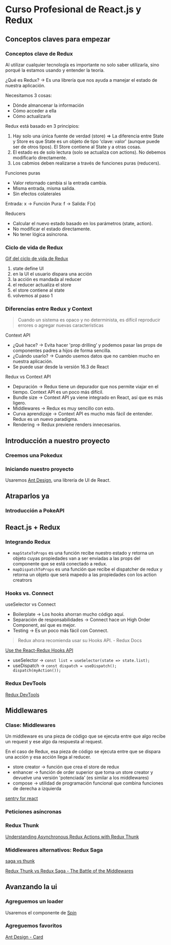 # Curso Profesional de React.js y Redux

## Conceptos claves para empezar

### Conceptos clave de Redux

Al utilizar cualquier tecnología es importante no solo saber utilizarla, sino porqué la estamos usando y entender la teoría.

¿Qué es Redux? -> Es una librería que nos ayuda a manejar el estado de nuestra aplicación.

Necesitamos 3 cosas:

- Dónde almancenar la información
- Cómo acceder a ella
- Cómo actualizarla

Redux está basado en 3 principios:

1. Hay solo una única fuente de verdad (store) => La diferencia entre State y Store es que State es un objeto de tipo 'clave: valor' (aunque puede ser de otros tipos). El Store contiene al State y a otras cosas.
2. El estado es de solo lectura (solo se actualiza con actions). No debemos modificarlo directamente.
3. Los cabmios deben realizarse a través de funciones puras (reducers).

Funciones puras

- Valor retornado cambia si la entrada cambia.
- Misma entrada, misma salida.
- Sin efectos colaterales

Entrada: x -> Función Pura: f -> Salida: F(x)

Reducers

- Calcular el nuevo estado basado en los parámetros (state, action).
- No modificar el estado directamente.
- No tener lógica asíncrona.

### Ciclo de vida de Redux

[Gif del ciclo de vida de Redux](https://platzi.com/comentario/3801091/)

1. state define UI
2. en la UI el usuario dispara una acción
3. la acción es mandada al reducer
4. el reducer actualiza el store
5. el store contiene al state
6. volvemos al paso 1

### Diferencias entre Redux y Context

> Cuando un sistema es opaco y no determinista, es dífícil reproducir errores o agregar nuevas características

Context API

- ¿Qué hace? -> Evita hacer 'prop drilling' y podemos pasar las props de componentes padres a hijos de forma sencilla.
- ¿Cuándo usarlo? -> Cuando usemos datos que no cambien mucho en nuestra aplicación.
- Se puede usar desde la versión 16.3 de React

Redux vs Context API

- Depuración -> Redux tiene un depurador que nos permite viajar en el tiempo. Context API es un poco más difícil.
- Bundle size -> Context API ya viene integrado en React, así que es más ligero.
- Middlewares -> Redux es muy sencillo con esto.
- Curva aprendizaje -> Context API es mucho más fácil de entender. Redux es un nuevo paradigma.
- Rendering -> Redux previene renders innecesarios.

## Introducción a nuestro proyecto

### Creemos una Pokedux

### Iniciando nuestro proyecto

Usaremos [Ant Design](https://ant.design/), una librería de UI de React.

## Atraparlos ya

### Introducción a PokeAPI

## React.js + Redux

### Integrando Redux

- `mapStateToProps` es una función recibe nuestro estado y retorna un objeto cuyas propiedades van a ser enviadas a las props del componente que se está conectado a redux.
- `mapDispatchToProps` es una función que recibe el dispatcher de redux y retorna un objeto que será mapedo a las propiedades con los action creatrors

### Hooks vs. Connect

useSelector vs Connect

- Boilerplate -> Los hooks ahorran mucho código aquí.
- Separación de responsabilidades -> Connect hace un High Order Component, así que es mejor.
- Testing -> Es un poco más fácil con Connect.

> Redux ahora recomienda usar su Hooks API. - Redux Docs

[Use the React-Redux Hooks API](https://redux.js.org/style-guide/#use-the-react-redux-hooks-api)

- useSelector -> `const list = useSelector(state => state.list);`
- useDispatch -> `const dispatch = useDispatch(); dispatch(myAction());`

### Redux DevTools

[Redux DevTools](https://github.com/reduxjs/redux-devtools)

## Middlewares

### Clase: Middlewares

Un middleware es una pieza de código que se ejecuta entre que algo recibe un request y ese algo da respuesta al request.

En el caso de Redux, esa pieza de código se ejecuta entre que se dispara una acción y esa acción llega al reducer.

- store creator -> función que crea el store de redux
- enhancer -> función de order superior que toma un store creator y devuelve una versión 'potenciada' (es similar a los middlewares)
- compose -> utilidad de programación funcional que combina funciones de derecha a izquierda

[sentry for react](https://sentry.io/for/react/)

### Peticiones asíncronas

### Redux Thunk

[Understanding Asynchronous Redux Actions with Redux Thunk](https://www.digitalocean.com/community/tutorials/redux-redux-thunk)

### Middlewares alternativos: Redux Saga

[saga vs thunk](https://www.paradigmadigital.com/dev/sagas-vs-thunk/)

[Redux Thunk vs Redux Saga - The Battle of the Middlewares](https://www.eternussolutions.com/2020/12/21/redux-thunk-redux-saga/)

## Avanzando la ui

### Agreguemos un loader

Usaremos el componente de [Spin](https://ant.design/components/spin/)

### Agreguemos favoritos

[Ant Design - Card](https://ant.design/components/card/)
